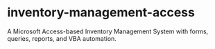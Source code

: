 # inventory-management-access
A Microsoft Access-based Inventory Management System with forms, queries, reports, and VBA automation.
